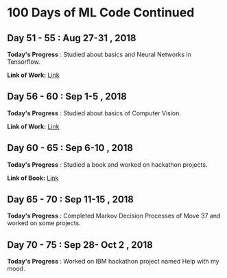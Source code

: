 # 100 Days of ML Code Continued

## Day 51 - 55 : Aug 27-31 , 2018
 
**Today's Progress** : Studied about basics and Neural Networks in Tensorflow.

**Link of Work:**   [Link](https://github.com/ratansingh98/100_Days_of_ML_Code_Continued/tree/master/Days/Tensorflow)

## Day 56 - 60 : Sep 1-5 , 2018
 
**Today's Progress** : Studied about basics of Computer Vision.

**Link of Work:**   [Link](https://github.com/ratansingh98/100_Days_of_ML_Code_Continued/tree/master/Days/Computer%20Vision)

## Day 60 - 65 : Sep 6-10 , 2018
 
**Today's Progress** : Studied a book and worked on hackathon projects.

**Link of Book:**   [Link](https://www.flipkart.com/introduction-artificial-neural-networks-pb-1st/p/itmdytkttpthxyvj?gclid=CjwKCAjwrNjcBRA3EiwAIIOvq__cArGHYFr5mG-ziBR7Shpw9uo8kp49CE56Tt4q2FcyHFmGTjDpPRoCj9QQAvD_BwE&pid=9788125914259&lid=LSTBOK9788125914259XMMQX6&marketplace=FLIPKART&cmpid=content_book_8965229628_gmc_pla&tgi=sem,1,G,11214002,g,search,,291072750917,1o2,,,c,,,,,,,&s_kwcid=AL!739!3!291072750917!!!g!295092701166!&ef_id=W1gwPwAAAIMICRCq:20180910151712:s)

## Day 65 - 70 : Sep 11-15 , 2018
 
**Today's Progress** : Completed Markov Decision Processes of Move 37 and worked on some projects.

## Day 70 - 75 : Sep 28- Oct 2 , 2018
 
**Today's Progress** : Worked on IBM hackathon project named Help with my mood.
